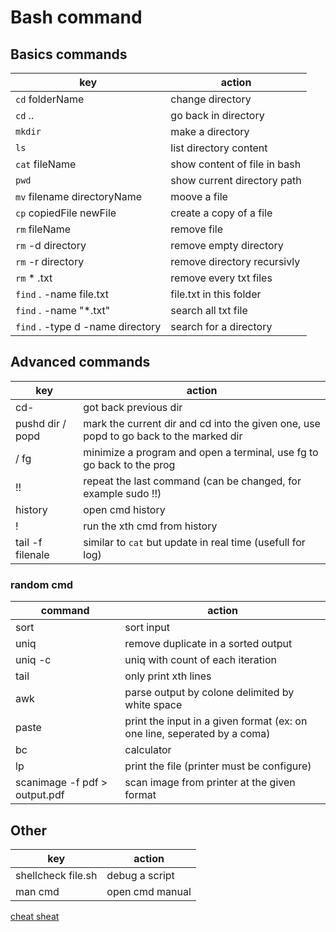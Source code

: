 # Bash command

## Basics commands

| key                              | action                       |
|----------------------------------|------------------------------|
| `cd` folderName                  | change directory             |
| `cd` ..                          | go back in directory         |
| `mkdir`                          | make a directory             |
| `ls`                             | list directory content       |
| `cat` fileName                   | show content of file in bash |
| `pwd`                            | show current directory path  |
| `mv` filename directoryName      | moove a file                 |
| `cp` copiedFile newFile          | create a copy of a file      |
| `rm` fileName                    | remove file                  |
| `rm` -d directory                | remove empty directory       |
| `rm` -r directory                | remove directory recursivly  |
| `rm` * .txt                      | remove every txt files       |
| `find` . -name file.txt          | file.txt in this folder      |
| `find` . -name "*.txt"           | search all txt file          |
| `find` . -type d -name directory | search for a directory       |

## Advanced commands

| key              | action                                                                                |
|------------------|---------------------------------------------------------------------------------------|
| cd-              | got back previous dir                                                                 |
| pushd dir / popd | mark the current dir and cd into the given one, use popd to go back to the marked dir |
| <C-z> / fg       | minimize a program and open a terminal, use fg to go back to the prog                 |
| !!               | repeat the last command (can be changed, for example sudo !!)                         |
| history          | open cmd history                                                                      |
| !<number>        | run the xth cmd from history                                                          |
| tail -f filenale | similar to `cat` but update in real time (usefull for log)                            |


### random cmd

| command                       | action                                                                   |
|-------------------------------|--------------------------------------------------------------------------|
| sort                          | sort input                                                               |
| uniq                          | remove duplicate in a sorted output                                      |
| uniq -c                       | uniq with count of each iteration                                        |
| tail                          | only print xth lines                                                     |
| awk                           | parse output by colone delimited by white space                          |
| paste                         | print the input in a given format (ex: on one line, seperated by a coma) |
| bc                            | calculator                                                               |
| lp <file>                     | print the file (printer must be configure)                               |
| scanimage -f pdf > output.pdf | scan image from printer at the given format                              |


## Other


| key                | action          |
|--------------------|-----------------|
| shellcheck file.sh | debug a script  |
| man cmd            | open cmd manual |

[cheat sheat](https://files.fosswire.com/2007/08/fwunixref.pdf)
